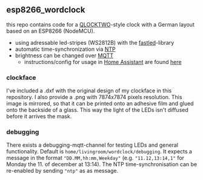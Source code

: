 ## esp8266_wordclock

this repo contains code for a [QLOCKTWO](https://qlocktwo.com/de/)-style clock with a German layout based on an ESP8266 (NodeMCU).

* using adressable led-stripes (WS2812B) with the [fastled](https://github.com/FastLED/FastLED)-library
* automatic time-synchronization via [NTP](https://github.com/arduino-libraries/NTPClient)
* brightness can be changed over [MQTT](https://github.com/knolleary/pubsubclient)
    * instructions/config for usage in [Home Assistant](https://www.home-assistant.io/) are found [here](https://github.com/kaibs/esp8266_wordclock/blob/main/HAconfig/example_config_home_assistant.yaml)

### clockface

I've included a .dxf with the original design of my clockface in this repository. I also provide a .png with 7874x7874 pixels resolution. This image is mirrored, so that it can be printed onto an adhesive film and glued onto the backside of a glass. This way the light of the LEDs isn't diffused before it arrives the mask. 

### debugging

There exists a debugging-mqtt-channel for testing LEDs and general functionality. Default is ```home/livingroom/wordclock/debugging```.
It expects a message in the format ```"DD.MM,hh:mm,Weekday"``` (e.g. ```"11.12,13:14,1"``` for Monday the 11. of december at 13:14). The NTP time-synchronisation can be re-enabled by sending ```"ntp"``` as as message.
